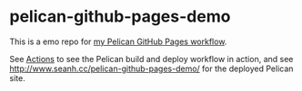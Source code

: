 # pelican-github-pages-demo

This is a emo repo for [my Pelican GitHub Pages workflow](https://github.com/seanh/pelican-github-pages).

See [Actions](https://github.com/seanh/pelican-github-pages-demo/actions) to see the Pelican build and deploy workflow in action, and see <http://www.seanh.cc/pelican-github-pages-demo/> for the deployed Pelican site.
